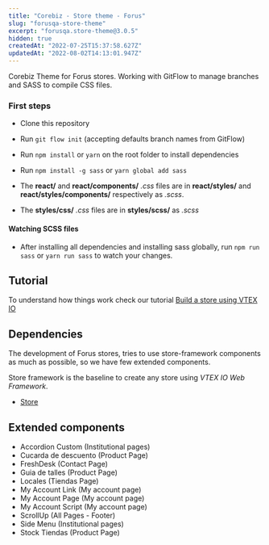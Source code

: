 ```yaml
---
title: "Corebiz - Store theme - Forus"
slug: "forusqa-store-theme"
excerpt: "forusqa.store-theme@3.0.5"
hidden: true
createdAt: "2022-07-25T15:37:58.627Z"
updatedAt: "2022-08-02T14:13:01.947Z"
---
```

Corebiz Theme for Forus stores.
Working with GitFlow to manage branches and SASS to compile CSS files.

### First steps
- Clone this repository
- Run ```git flow init``` (accepting defaults branch names from GitFlow)
- Run ```npm install``` or ```yarn``` on the root folder to install dependencies
- Run ```npm install -g sass``` or ```yarn global add sass```

- The **react/** and **react/components/** *.css* files are in **react/styles/** and **react/styles/components/** respectively as *.scss*.
- The **styles/css/** *.css* files are in **styles/scss/** as *.scss*

#### Watching SCSS files
- After installing all dependencies and installing sass globally, run ```npm run sass``` or ```yarn run sass``` to watch your changes.

## Tutorial
To understand how things work check our tutorial [Build a store using VTEX IO](https://vtex.io/docs/getting-started/build-stores-with-vtex-io/1)

## Dependencies
The development of Forus stores, tries to use store-framework components as much as possible, so we have few extended components.

Store framework is the baseline to create any store using _VTEX IO Web Framework_.
- [Store](https://github.com/vtex-apps/store/blob/master/README.md)

## Extended components
- Accordion Custom (Institutional pages)
- Cucarda de descuento (Product Page)
- FreshDesk (Contact Page)
- Guia de talles (Product Page)
- Locales (Tiendas Page)
- My Account Link (My account page)
- My Account Page (My account page)
- My Account Script (My account page)
- ScrollUp (All Pages - Footer)
- Side Menu (Institutional pages)
- Stock Tiendas (Product Page)